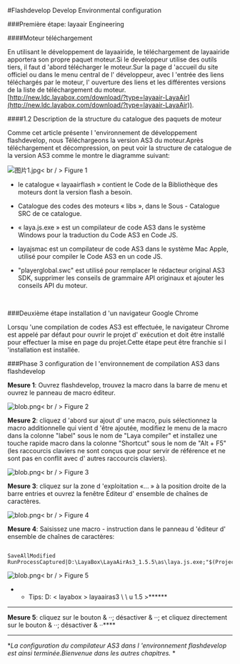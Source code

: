 #Flashdevelop Develop Environmental configuration

###Première étape: layaair Engineering

####Moteur téléchargement

En utilisant le développement de layaairide, le téléchargement de layaairide apportera son propre paquet moteur.Si le developpeur utilise des outils tiers, il faut d 'abord télécharger le moteur.Sur la page d 'accueil du site officiel ou dans le menu central de l' développeur, avec l 'entrée des liens téléchargés par le moteur, l' ouverture des liens et les différentes versions de la liste de téléchargement du moteur.[http://new.ldc.layabox.com/download/?type=layaair-LayaAir](http://new.ldc.layabox.com/download/?type=layaair-LayaAir)).

####1.2 Description de la structure du catalogue des paquets de moteur

Comme cet article présente l 'environnement de développement flashdevelop, nous Téléchargeons la version AS3 du moteur.Après téléchargement et décompression, on peut voir la structure de catalogue de la version AS3 comme le montre le diagramme suivant:

​![图片1.jpg](img/1.png)< br / >
Figure 1

- le catalogue « layaairflash » contient le Code de la Bibliothèque des moteurs dont la version flash a besoin.

- Catalogue des codes des moteurs « libs », dans le Sous - Catalogue SRC de ce catalogue.

- « laya.js.exe » est un compilateur de code AS3 dans le système Windows pour la traduction du Code AS3 en Code JS.

- layajsmac est un compilateur de code AS3 dans le système Mac Apple, utilisé pour compiler le Code AS3 en un code JS.

- "playerglobal.swc" est utilisé pour remplacer le rédacteur original AS3 SDK, supprimer les conseils de grammaire API originaux et ajouter les conseils API du moteur.

​



###Deuxième étape installation d 'un navigateur Google Chrome

Lorsqu 'une compilation de codes AS3 est effectuée, le navigateur Chrome est appelé par défaut pour ouvrir le projet d' exécution et doit être installé pour effectuer la mise en page du projet.Cette étape peut être franchie si l 'installation est installée.



 



###Phase 3 configuration de l 'environnement de compilation AS3 dans flashdevelop

​**Mesure 1**: Ouvrez flashdevelop, trouvez la macro dans la barre de menu et ouvrez le panneau de macro éditeur.

​![blob.png](img/2.png)< br / >
Figure 2

​**Mesure 2**: cliquez d 'abord sur ajout d' une macro, puis sélectionnez la macro additionnelle qui vient d 'être ajoutée, modifiez le menu de la macro dans la colonne "label" sous le nom de "Laya compiler" et installez une touche rapide macro dans la colonne "Shortcut" sous le nom de "Alt + F5" (les raccourcis claviers ne sont conçus que pour servir de référence et ne sont pas en conflit avec d' autres raccourcis claviers).

​![blob.png](img/3.png)< br / >
Figure 3

​**Mesure 3**: cliquez sur la zone d 'exploitation «... » à la position droite de la barre entries et ouvrez la fenêtre Éditeur d' ensemble de chaînes de caractères.

​![blob.png](img/4.png)< br / >
Figure 4

​**Mesure 4**: Saisissez une macro - instruction dans le panneau d 'éditeur d' ensemble de chaînes de caractères:


```

SaveAllModified
RunProcessCaptured|D:\LayaBox\LayaAirAs3_1.5.5\as\laya.js.exe;"$(ProjectPath)";iflash=false;
```


​![blob.png](img/5.png)< br / >
Figure 5

* * Tips: D: < layabox > layaairas3 \ \ u 1.5 >******
****



​**Mesure 5**: cliquez sur le bouton & ‧‧; désactiver & ‧‧; et cliquez directement sur le bouton & ‧‧; désactiver & ‧‧****
****

  



**La configuration du compilateur AS3 dans l 'environnement flashdevelop est ainsi terminée.Bienvenue dans les autres chapitres.* *


